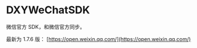 DXYWeChatSDK
============

微信官方 SDK，和微信官方同步。

最新为 1.7.6 版：
[https://open.weixin.qq.com/](https://open.weixin.qq.com/)

